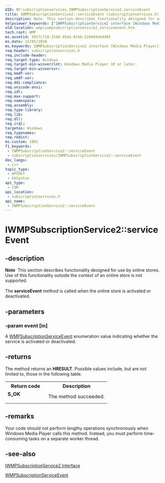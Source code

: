 ```yaml
---
UID: NF:subscriptionservices.IWMPSubscriptionService2.serviceEvent
title: IWMPSubscriptionService2::serviceEvent (subscriptionservices.h)
description: Note  This section describes functionality designed for use by online stores. Use of this functionality outside the context of an online store is not supported. The serviceEvent method is called when the online store is activated or deactivated.
helpviewer_keywords: ["IWMPSubscriptionService2 interface [Windows Media Player]","serviceEvent method","IWMPSubscriptionService2.serviceEvent","IWMPSubscriptionService2::serviceEvent","IWMPSubscriptionService2serviceEvent","serviceEvent","serviceEvent method [Windows Media Player]","serviceEvent method [Windows Media Player]","IWMPSubscriptionService2 interface","subscriptionservices/IWMPSubscriptionService2::serviceEvent","wmp.iwmpsubscriptionservice2_serviceevent"]
old-location: wmp\iwmpsubscriptionservice2_serviceevent.htm
tech.root: WMP
ms.assetid: 5937cf18-2548-45da-87eb-519448e64405
ms.date: 12/05/2018
ms.keywords: IWMPSubscriptionService2 interface [Windows Media Player],serviceEvent method, IWMPSubscriptionService2.serviceEvent, IWMPSubscriptionService2::serviceEvent, IWMPSubscriptionService2serviceEvent, serviceEvent, serviceEvent method [Windows Media Player], serviceEvent method [Windows Media Player],IWMPSubscriptionService2 interface, subscriptionservices/IWMPSubscriptionService2::serviceEvent, wmp.iwmpsubscriptionservice2_serviceevent
req.header: subscriptionservices.h
req.include-header: 
req.target-type: Windows
req.target-min-winverclnt: Windows Media Player 10 or later.
req.target-min-winversvr: 
req.kmdf-ver: 
req.umdf-ver: 
req.ddi-compliance: 
req.unicode-ansi: 
req.idl: 
req.max-support: 
req.namespace: 
req.assembly: 
req.type-library: 
req.lib: 
req.dll: 
req.irql: 
targetos: Windows
req.typenames: 
req.redist: 
ms.custom: 19H1
f1_keywords:
 - IWMPSubscriptionService2::serviceEvent
 - subscriptionservices/IWMPSubscriptionService2::serviceEvent
dev_langs:
 - c++
topic_type:
 - APIRef
 - kbSyntax
api_type:
 - COM
api_location:
 - subscriptionservices.h
api_name:
 - IWMPSubscriptionService2::serviceEvent
---
```


# IWMPSubscriptionService2::serviceEvent


## -description

<div class="alert"><b>Note</b>  This section describes functionality designed for use by online stores. Use of this functionality outside the context of an online store is not supported.</div>
<div> </div>
The <b>serviceEvent</b> method is called when the online store is activated or deactivated.

## -parameters

### -param event [in]

A <a href="/windows/desktop/api/subscriptionservices/ne-subscriptionservices-wmpsubscriptionserviceevent">WMPSubscriptionServiceEvent</a> enumeration value indicating whether the service is activated or deactivated.

## -returns

The method returns an <b>HRESULT</b>. Possible values include, but are not limited to, those in the following table.

<table>
<tr>
<th>Return code</th>
<th>Description</th>
</tr>
<tr>
<td width="40%">
<dl>
<dt><b>S_OK</b></dt>
</dl>
</td>
<td width="60%">
The method succeeded.

</td>
</tr>
</table>

## -remarks

Your code should not perform lengthy operations synchronously when Windows Media Player calls this method. Instead, you must perform time-consuming tasks on a separate worker thread.

## -see-also

<a href="/windows/desktop/api/subscriptionservices/nn-subscriptionservices-iwmpsubscriptionservice2">IWMPSubscriptionService2 Interface</a>



<a href="/windows/desktop/api/subscriptionservices/ne-subscriptionservices-wmpsubscriptionserviceevent">WMPSubscriptionServiceEvent</a>

